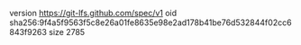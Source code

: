 version https://git-lfs.github.com/spec/v1
oid sha256:9f4a5f9563f5c8e26a01fe8635e98e2ad178b41be76d532844f02cc6843f9263
size 2785
